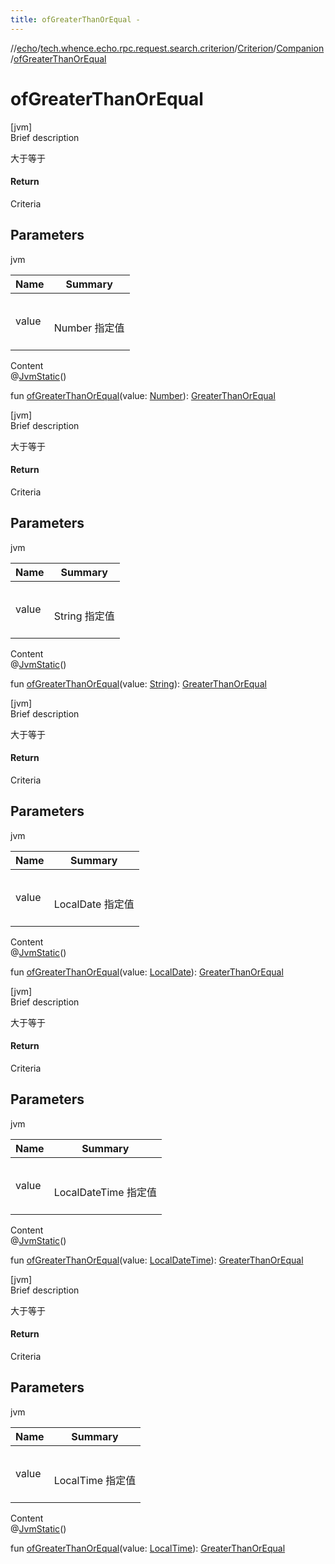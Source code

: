 ```yaml
---
title: ofGreaterThanOrEqual -
---
```

//[echo](../../../index.md)/[tech.whence.echo.rpc.request.search.criterion](../../index.md)/[Criterion](../index.md)/[Companion](index.md)/[ofGreaterThanOrEqual](of-greater-than-or-equal.md)



# ofGreaterThanOrEqual  
[jvm]  
Brief description  


大于等于



#### Return  


Criteria



## Parameters  
  
jvm  
  
|  Name|  Summary| 
|---|---|
| value| <br><br>Number 指定值<br><br>
  
  
Content  
@[JvmStatic](https://kotlinlang.org/api/latest/jvm/stdlib/kotlin.jvm/-jvm-static/index.html)()  
  
fun [ofGreaterThanOrEqual](of-greater-than-or-equal.md)(value: [Number](https://kotlinlang.org/api/latest/jvm/stdlib/kotlin/-number/index.html)): [GreaterThanOrEqual](../../-greater-than-or-equal/index.md)  


[jvm]  
Brief description  


大于等于



#### Return  


Criteria



## Parameters  
  
jvm  
  
|  Name|  Summary| 
|---|---|
| value| <br><br>String 指定值<br><br>
  
  
Content  
@[JvmStatic](https://kotlinlang.org/api/latest/jvm/stdlib/kotlin.jvm/-jvm-static/index.html)()  
  
fun [ofGreaterThanOrEqual](of-greater-than-or-equal.md)(value: [String](https://kotlinlang.org/api/latest/jvm/stdlib/kotlin/-string/index.html)): [GreaterThanOrEqual](../../-greater-than-or-equal/index.md)  


[jvm]  
Brief description  


大于等于



#### Return  


Criteria



## Parameters  
  
jvm  
  
|  Name|  Summary| 
|---|---|
| value| <br><br>LocalDate 指定值<br><br>
  
  
Content  
@[JvmStatic](https://kotlinlang.org/api/latest/jvm/stdlib/kotlin.jvm/-jvm-static/index.html)()  
  
fun [ofGreaterThanOrEqual](of-greater-than-or-equal.md)(value: [LocalDate](https://docs.oracle.com/javase/8/docs/api/java/time/LocalDate.html)): [GreaterThanOrEqual](../../-greater-than-or-equal/index.md)  


[jvm]  
Brief description  


大于等于



#### Return  


Criteria



## Parameters  
  
jvm  
  
|  Name|  Summary| 
|---|---|
| value| <br><br>LocalDateTime 指定值<br><br>
  
  
Content  
@[JvmStatic](https://kotlinlang.org/api/latest/jvm/stdlib/kotlin.jvm/-jvm-static/index.html)()  
  
fun [ofGreaterThanOrEqual](of-greater-than-or-equal.md)(value: [LocalDateTime](https://docs.oracle.com/javase/8/docs/api/java/time/LocalDateTime.html)): [GreaterThanOrEqual](../../-greater-than-or-equal/index.md)  


[jvm]  
Brief description  


大于等于



#### Return  


Criteria



## Parameters  
  
jvm  
  
|  Name|  Summary| 
|---|---|
| value| <br><br>LocalTime 指定值<br><br>
  
  
Content  
@[JvmStatic](https://kotlinlang.org/api/latest/jvm/stdlib/kotlin.jvm/-jvm-static/index.html)()  
  
fun [ofGreaterThanOrEqual](of-greater-than-or-equal.md)(value: [LocalTime](https://docs.oracle.com/javase/8/docs/api/java/time/LocalTime.html)): [GreaterThanOrEqual](../../-greater-than-or-equal/index.md)  




